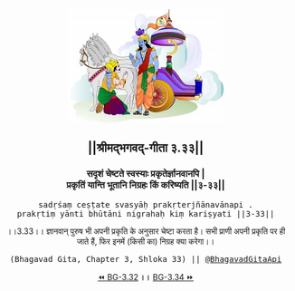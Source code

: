 <center><img src="../../asset/BG.png" alt="#API #bhagavadgitaapi #slok #nodejs #js #api #gitaapi #krishna #hinduism #vedic #ISKCON #shreemadbhagavadgita #technology"/>
<h2>||श्रीमद्‍भगवद्‍-गीता ३.३३||</h2>
<h3>सदृशं चेष्टते स्वस्याः प्रकृतेर्ज्ञानवानपि |<br/>प्रकृतिं यान्ति भूतानि निग्रहः किं करिष्यति ||३-३३||</h3>
<pre>sadṛśaṃ ceṣṭate svasyāḥ prakṛterjñānavānapi .<br/>prakṛtiṃ yānti bhūtāni nigrahaḥ kiṃ kariṣyati ||3-33||</pre>
<p>।।3.33।। ज्ञानवान् पुरुष भी अपनी प्रकृति के अनुसार चेष्टा करता है। सभी प्राणी अपनी प्रकृति पर ही जाते हैं, फिर इनमें (किसी का) निग्रह क्या करेगा।।</p>
<pre>(Bhagavad Gita, Chapter 3, Shloka 33) || <a href="https://twitter.com/bhagavadgitaapi">@BhagavadGitaApi</a></pre><a href="../../3/32">⏪  BG-3.32</a><b>        ।।        </b><a href="../../3/34">BG-3.34  ⏩</a></center></center>
